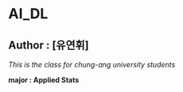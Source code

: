 # AI_DL

## Author : [유연휘]
*This is the class for chung-ang university students*

**major : Applied Stats**
